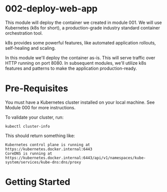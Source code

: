 # 002-deploy-web-app

This module will deploy the container we created in module 001. We will use Kubernetes (k8s for short), a production-grade industry standard container orchestration tool. 

k8s provides some powerful features, like automated application rollouts, self-healing and scaling.

In this module we'll deploy the container as-is. This will serve traffic over HTTP running on port 8080. 
In subsequent modules, we'll utilize k8s features and patterns to make the application production-ready. 

# Pre-Requisites

You must have a Kubernetes cluster installed on your local machine. See Module 000 for more instructions.

To validate your cluster, run:

```
kubectl cluster-info
```

This should return something like:

```
Kubernetes control plane is running at https://kubernetes.docker.internal:6443
CoreDNS is running at https://kubernetes.docker.internal:6443/api/v1/namespaces/kube-system/services/kube-dns:dns/proxy
```

# Getting Started


